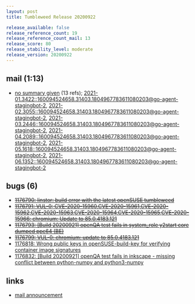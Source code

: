 ```yaml
---
layout: post
title: Tumbleweed Release 20200922

release_available: false
release_reference_count: 19
release_reference_count_mail: 13
release_score: 80
release_stability_level: moderate
release_version: 20200922
---
```


## mail (1:13)

- [no summary given](https://lists.opensuse.org/opensuse-factory/2020-09/msg00220.html) (13 refs); [2021-01.3422::<160094524658.31403.1804967783611080203@go-agent-stagingbot-2>](https://lists.opensuse.org/archives/list/factory@lists.opensuse.org/thread/CTBAJO6KABE2JD6ZJZH4HDOLMH5TSJKX), [2021-02.3055::<160094524658.31403.1804967783611080203@go-agent-stagingbot-2>](https://lists.opensuse.org/archives/list/factory@lists.opensuse.org/thread/CTBAJO6KABE2JD6ZJZH4HDOLMH5TSJKX), [2021-03.2446::<160094524658.31403.1804967783611080203@go-agent-stagingbot-2>](https://lists.opensuse.org/archives/list/factory@lists.opensuse.org/thread/CTBAJO6KABE2JD6ZJZH4HDOLMH5TSJKX), [2021-04.2089::<160094524658.31403.1804967783611080203@go-agent-stagingbot-2>](https://lists.opensuse.org/archives/list/factory@lists.opensuse.org/thread/CTBAJO6KABE2JD6ZJZH4HDOLMH5TSJKX), [2021-05.1618::<160094524658.31403.1804967783611080203@go-agent-stagingbot-2>](https://lists.opensuse.org/archives/list/factory@lists.opensuse.org/thread/CTBAJO6KABE2JD6ZJZH4HDOLMH5TSJKX), [2021-06.1352::<160094524658.31403.1804967783611080203@go-agent-stagingbot-2>](https://lists.opensuse.org/archives/list/factory@lists.opensuse.org/thread/CTBAJO6KABE2JD6ZJZH4HDOLMH5TSJKX)

## bugs (6)

<!--more-->

- ~~[1176790: linstor: build error with the latest openSUSE tumbleweed](https://bugzilla.opensuse.org/show_bug.cgi?id=1176790)~~
- ~~[1176791: VUL-0: CVE-2020-15960,CVE-2020-15961,CVE-2020-15962,CVE-2020-15963,CVE-2020-15964,CVE-2020-15965,CVE-2020-15966: chromium: Update to 85.0.4183.121](https://bugzilla.opensuse.org/show_bug.cgi?id=1176791)~~
- ~~[1176793: \[Build 20200921\] openQA test fails in system_role y2start core dumped ppc64 (BE)](https://bugzilla.opensuse.org/show_bug.cgi?id=1176793)~~
- ~~[1176799: VUL-0: chromium: update to 85.0.4183.121](https://bugzilla.opensuse.org/show_bug.cgi?id=1176799)~~
- [1176818: Wrong public keys in openSUSE-build-key for verifying container image signatures](https://bugzilla.opensuse.org/show_bug.cgi?id=1176818)
- [1176832: \[Build 20200921\] openQA test fails in inkscape - missing conflict between python-numpy and python3-numpy](https://bugzilla.opensuse.org/show_bug.cgi?id=1176832)



## links

- [mail announcement](https://lists.opensuse.org/archives/list/factory@lists.opensuse.org/thread/CTBAJO6KABE2JD6ZJZH4HDOLMH5TSJKX)
